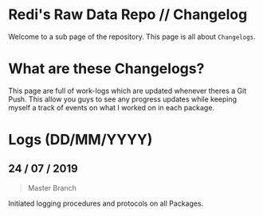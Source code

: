# Redi's Raw Data Repo // Changelog

Welcome to a sub page of the repository. This page is all about `Changelogs`.


# What are these Changelogs?

This page are full of work-logs which are updated whenever theres a Git Push. This allow you guys to see any progress updates while keeping myself a track of events on what I worked on in each package.

# Logs (DD/MM/YYYY)

## 24 / 07 / 2019

> Master Branch

Initiated logging procedures and protocols on all Packages.